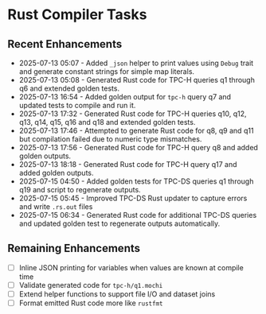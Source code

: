 # Rust Compiler Tasks

## Recent Enhancements
- 2025-07-13 05:07 - Added `_json` helper to print values using `Debug` trait and generate constant strings for simple map literals.
- 2025-07-13 05:08 - Generated Rust code for TPC-H queries q1 through q6 and extended golden tests.
- 2025-07-13 16:54 - Added golden output for `tpc-h` query q7 and updated tests to compile and run it.
- 2025-07-13 17:32 - Generated Rust code for TPC-H queries q10, q12, q13, q14, q15, q16 and q18 and extended golden tests.
- 2025-07-13 17:46 - Attempted to generate Rust code for q8, q9 and q11 but compilation failed due to numeric type mismatches.
- 2025-07-13 17:56 - Generated Rust code for TPC-H query q8 and added golden outputs.
- 2025-07-13 18:18 - Generated Rust code for TPC-H query q17 and added golden outputs.
- 2025-07-15 04:50 - Added golden tests for TPC-DS queries q1 through q19 and script to regenerate outputs.
- 2025-07-15 05:45 - Improved TPC-DS Rust updater to capture errors and write `.rs.out` files
- 2025-07-15 06:34 - Generated Rust code for additional TPC-DS queries and updated golden test to regenerate outputs automatically.

## Remaining Enhancements
- [ ] Inline JSON printing for variables when values are known at compile time
- [ ] Validate generated code for `tpc-h/q1.mochi`
- [ ] Extend helper functions to support file I/O and dataset joins
- [ ] Format emitted Rust code more like `rustfmt`

